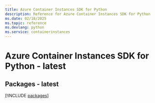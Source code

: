 ```yaml
---
title: Azure Container Instances SDK for Python
description: Reference for Azure Container Instances SDK for Python
ms.date: 02/18/2025
ms.topic: reference
ms.devlang: python
ms.service: containerinstances
---
```

# Azure Container Instances SDK for Python - latest
## Packages - latest
[!INCLUDE [packages](container-instances-index.md)]